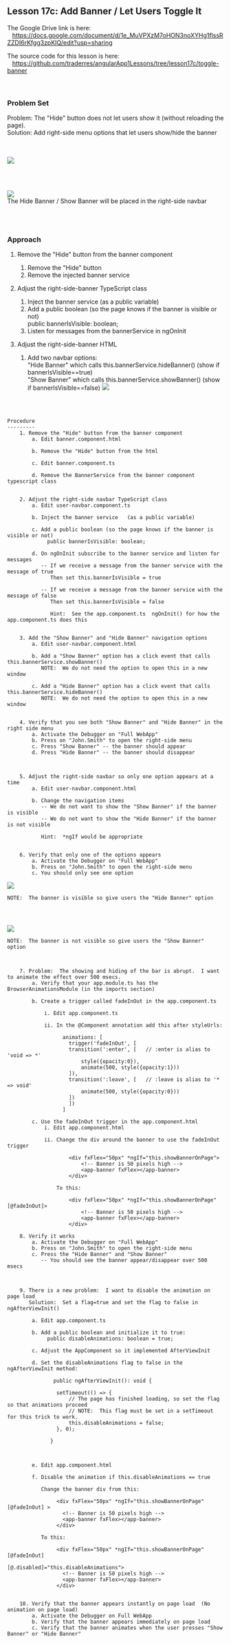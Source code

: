 Lesson 17c:  Add Banner / Let Users Toggle It
---------------------------------------------
The Google Drive link is here:<br>
&nbsp;&nbsp;&nbsp;https://docs.google.com/document/d/1e_MuVPXzM7oHON3noXYHg1flssRZZDI6rKfgg3zpKIQ/edit?usp=sharing
      

The source code for this lesson is here:<br>
&nbsp;&nbsp;&nbsp;https://github.com/traderres/angularApp1Lessons/tree/lesson17c/toggle-banner
<br>
<br>
<br>

<h3> Problem Set </h3>
Problem:  The "Hide" button does not let users show it (without reloading the page).<br>
Solution:  Add right-side menu options that let users show/hide the banner<br>

<br>
<br>

![](https://github.com/traderres/webClass/raw/angularAppLessons/learnAngular/lessons/lesson17c_image1.png)

<br>
<br>

![](https://lh5.googleusercontent.com/Tm-Uo3w5YouYj9290SYuHIzMOTeeg7nrZ_24Bl4OJo4ZybEVRjEtKLL52-pwqGkghrMcok6SxTQUJQUA__ds5OJ46OlTaizRjkEsEnvzrGuLsfZ3pwJfXZV6puLU5bcJNYbMRosb) <br>
The Hide Banner / Show Banner will be placed in the right-side navbar

<br>
<br>

<h3>Approach</h3>

1. Remove the "Hide" button from the banner component
   1. Remove the "Hide" button
   1. Remove the injected banner service  

1. Adjust the right-side-banner TypeScript class
   1. Inject the banner service (as a public variable)  
   1. Add a public boolean (so the page knows if the banner is visible or not)  
          public bannerIsVisible: boolean;  
   1. Listen for messages from the bannerService in ngOnInit  

1. Adjust the right-side-banner HTML
   1. Add two navbar options:  
      "Hide Banner" which calls this.bannerService.hideBanner() (show if bannerIsVisible==true)  
      "Show Banner" which calls this.bannerService.showBanner() (show if bannerIsVisible==false)
      ![](https://github.com/traderres/webClass/raw/angularAppLessons/learnAngular/lessons/lesson17c_image2.png)

<br>
<br>

```
Procedure
---------
    1. Remove the "Hide" button from the banner component
        a. Edit banner.component.html

        b. Remove the "Hide" button from the html

        c. Edit banner.component.ts

        d. Remove the BannerService from the banner component typescript class


    2. Adjust the right-side navbar TypeScript class
        a. Edit user-navbar.component.ts

        b. Inject the banner service   (as a public variable)

        c. Add a public boolean (so the page knows if the banner is visible or not)
             public bannerIsVisible: boolean;

        d. On ngOnInit subscribe to the banner service and listen for messages
           -- If we receive a message from the banner service with the message of true 
              Then set this.bannerIsVisible = true

           -- If we receive a message from the banner service with the message of false 
              Then set this.bannerIsVisible = false

              Hint:  See the app.component.ts  ngOnInit() for how the app.component.ts does this


    3. Add the "Show Banner" and "Hide Banner" navigation options
        a. Edit user-navbar.component.html

        b. Add a "Show Banner" option has a click event that calls this.bannerService.showBanner()
           NOTE:  We do not need the option to open this in a new window

        c. Add a "Hide Banner" option has a click event that calls this.bannerService.hideBanner()
           NOTE:  We do not need the option to open this in a new window


    4. Verify that you see both "Show Banner" and "Hide Banner" in the right side menu
        a. Activate the Debugger on "Full WebApp"
        b. Press on "John.Smith" to open the right-side menu
        c. Press "Show Banner" -- the banner should appear
        d. Press "Hide Banner" -- the banner should disappear



    5. Adjust the right-side navbar so only one option appears at a time
        a. Edit user-navbar.component.html

        b. Change the navigation items
           -- We do not want to show the "Show Banner" if the banner is visible
           -- We do not want to show the "Hide Banner" if the banner is not visible

           Hint:  *ngIf would be appropriate


    6. Verify that only one of the options appears
        a. Activate the Debugger on "Full WebApp"
        b. Press on "John.Smith" to open the right-side menu
        c. You should only see one option
```
![](https://lh5.googleusercontent.com/Tm-Uo3w5YouYj9290SYuHIzMOTeeg7nrZ_24Bl4OJo4ZybEVRjEtKLL52-pwqGkghrMcok6SxTQUJQUA__ds5OJ46OlTaizRjkEsEnvzrGuLsfZ3pwJfXZV6puLU5bcJNYbMRosb)
```
NOTE:  The banner is visible so give users the "Hide Banner" option




```
![](https://lh4.googleusercontent.com/VoNHcpUcxLjWJsGvgPjH3PrthDl73Ycx2os04dEuj4Gk0GJfURBurRlX40jYiwXNORr6gnskPI_L8_JGjGVQApp2QsluqxLpwBuUBDmuJhDg7C63mv7HwFawia5fK9cDVudxtpcv)
```
NOTE:  The banner is not visible so give users the "Show Banner" option



    7. Problem:  The showing and hiding of the bar is abrupt.  I want to animate the effect over 500 msecs.
        a. Verify that your app.module.ts has the BrowserAnimationsModule (in the imports section) 

        b. Create a trigger called fadeInOut in the app.component.ts

            i. Edit app.component.ts

            ii. In the @Component annotation add this after styleUrls:
                
                  animations: [
                    trigger('fadeInOut', [
                    transition(':enter', [   // :enter is alias to 'void => *'
                        style({opacity:0}),
                        animate(500, style({opacity:1}))
                    ]),
                    transition(':leave', [   // :leave is alias to '* => void'
                        animate(500, style({opacity:0}))
                    ])
                    ])
                  ]

        c. Use the fadeInOut trigger in the app.component.html
            i. Edit app.component.html

            ii. Change the div around the banner to use the fadeInOut trigger
                
                    <div fxFlex="50px" *ngIf="this.showBannerOnPage">
                        <!-- Banner is 50 pixels high -->
                        <app-banner fxFlex></app-banner>
                    </div>

                To this:
                
                    <div fxFlex="50px" *ngIf="this.showBannerOnPage" [@fadeInOut]>
                        <!-- Banner is 50 pixels high -->
                        <app-banner fxFlex></app-banner>
                    </div>

    8. Verify it works
        a. Activate the Debugger on "Full WebApp"
        b. Press on "John.Smith" to open the right-side menu
        c. Press the "Hide Banner" and "Show Banner"
           -- You should see the banner appear/disappear over 500 msecs



    9. There is a new problem:  I want to disable the animation on page load
       Solution:  Set a flag=true and set the flag to false in ngAfterViewInit() 

        a. Edit app.component.ts

        b. Add a public boolean and initialize it to true:
             public disableAnimations: boolean = true;

        c. Adjust the AppComponent so it implemented AfterViewInit

        d. Set the disableAnimations flag to false in the ngAfterViewInit method:
            
               public ngAfterViewInit(): void {
            
                setTimeout(() => {
                    // The page has finished loading, so set the flag so that animations proceed
                    // NOTE:  This flag must be set in a setTimeout for this trick to work.
                    this.disableAnimations = false;
                }, 0);
            
              }



        e. Edit app.component.html

        f. Disable the animation if this.disableAnimations == true
            
           Change the banner div from this:
            
                <div fxFlex="50px" *ngIf="this.showBannerOnPage" [@fadeInOut] >
                  <!-- Banner is 50 pixels high -->
                  <app-banner fxFlex></app-banner>
                </div>
            
           To this:
                
                <div fxFlex="50px" *ngIf="this.showBannerOnPage" [@fadeInOut] 
                                             [@.disabled]="this.disableAnimations">
                  <!-- Banner is 50 pixels high -->
                  <app-banner fxFlex></app-banner>
                </div>


    10. Verify that the banner appears instantly on page load  (No animation on page load)
        a. Activate the Debugger on Full WebApp
        b. Verify that the banner appears immediately on page load
        c. Verify that the banner animates when the user presses "Show Banner" or "Hide Banner"

```
